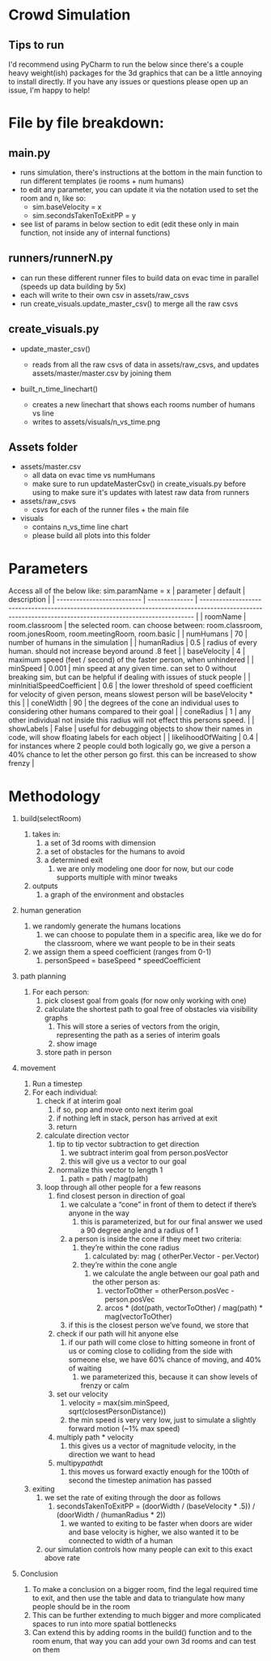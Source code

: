 # Crowd Simulation
## Tips to run
I'd recommend using PyCharm to run the below since there's a couple heavy weight(ish) packages for the 3d graphics that can be a little annoying to install directly. If you have any issues or questions please open up an issue, I'm happy to help!

# File by file breakdown:
## main.py
- runs simulation, there's instructions at the bottom in the main function to run different templates (ie rooms + num humans)
- to edit any parameter, you can update it via the notation used to set the room and n, like so:
  - sim.baseVelocity = x
  - sim.secondsTakenToExitPP = y
- see list of params in below section to edit (edit these only in main function, not inside any of internal functions)

## runners/runnerN.py
- can run these different runner files to build data on evac time in parallel (speeds up data building by 5x)
- each will write to their own csv in assets/raw_csvs 
- run create_visuals.update_master_csv() to merge all the raw csvs

## create_visuals.py
- update_master_csv()
  - reads from all the raw csvs of data in assets/raw_csvs, and updates assets/master/master.csv by joining them

- built_n_time_linechart()
  - creates a new linechart that shows each rooms number of humans vs line 
  - writes to assets/visuals/n_vs_time.png



## Assets folder
- assets/master.csv
  - all data on evac time vs numHumans
  - make sure to run updateMasterCsv() in create_visuals.py before using to make sure it's updates with latest raw data from runners
- assets/raw_csvs
  - csvs for each of the runner files + the main file
- visuals
  - contains n_vs_time line chart
  - please build all plots into this folder
  

# Parameters

Access all of the below like: sim.paramName = x
| parameter                  | default        | description                                                                                                                                                |
| -------------------------- | -------------- | ---------------------------------------------------------------------------------------------------------------------------------------------------------- |
| roomName                   | room.classroom | the selected room. can choose between: room.classroom, room.jonesRoom, room.meetingRoom, room.basic                                                        |
| numHumans                  | 70             | number of humans in the simulation                                                                                                                         |
| humanRadius                | 0.5            | radius of every human. should not increase beyond around .8 feet                                                                                           |
| baseVelocity               | 4              | maximum speed (feet / second) of the faster person, when unhindered                                                                                        |
| minSpeed                   | 0.001          | min speed at any given time. can set to 0 without breaking sim, but can be helpful if dealing with issues of stuck people                                  |
| minInitialSpeedCoefficient | 0.6            | the lower threshold of speed coefficient for velocity of given person, means slowest person will be baseVelocity * this                                    |
| coneWidth                  | 90             | the degrees of the cone an individual uses to considering other humans compared to their goal                                                              |
| coneRadius                 | 1              | any other individual not inside this radius will not effect this persons speed.                                                                            |
| showLabels                 | False          | useful for debugging objects to show their names in code, will show floating labels for each object                                                        |
| likelihoodOfWaiting        | 0.4            | for instances where 2 people could both logically go, we give a person a 40% chance to let the other person go first. this can be increased to show frenzy |
 


# Methodology
 1. build(selectRoom)
    1. takes in:
        1. a set of 3d rooms with dimension
        2. a set of obstacles for the humans to avoid
        3. a determined exit
            1. we are only modeling one door for now, but our code supports multiple with minor tweaks
    2. outputs
        1. a graph of the environment and obstacles

 2. human generation
     1. we randomly generate the humans locations
         1. we can choose to populate them in a specific area, like we do for the classroom, where we want people to be in their seats
     2. we assign them a speed coefficient (ranges from 0-1)
         1. personSpeed = baseSpeed * speedCoefficient
 3. path planning
     1. For each person:
         1. pick closest goal from goals (for now only working with one)
         2. calculate the shortest path to goal free of obstacles via visibility graphs
             1. This will store a series of vectors from the origin, representing the path as a series of interim goals
             2. show image
         3. store path in person
 4. movement
     1. Run a timestep
     2. For each individual:
         1. check if at interim goal
             1. if so, pop and move onto next iterim goal
             2. if nothing left in stack, person has arrived at exit
             3. return
         2. calculate direction vector
             1. tip to tip vector subtraction to get direction
                 1. we subtract interim goal from person.posVector
                 2. this will give us a vector to our goal
             2. normalize this vector to length 1
                 1. path = path / mag(path)
         3. loop through all other people for a few reasons
             1. find closest person in direction of goal
                 1. we calculate a “cone” in front of them to detect if there’s anyone in the way
                     1. this is parameterized, but for our final answer we used a 90 degree angle and a radius of 1
                 2. a person is inside the cone if they meet two criteria:
                     1. they’re within the cone radius
                         1. calculated by: mag ( otherPer.Vector - per.Vector) 
                     2. they’re within the cone angle
                         1. we calculate the angle between our goal path and the other person as: 
                             1. vectorToOther = otherPerson.posVec - person.posVec
                             2. arcos * (dot(path, vectorToOther) / mag(path) * mag(vectorToOther)
                 3. if this is the closest person we’ve found, we store that
             2. check if our path will hit anyone else
                 1. if our path will come close to hitting someone in front of us or coming close to colliding from the side with someone else, we have 60% chance of moving, and 40% of waiting
                     1. we parameterized this, because it can show levels of frenzy or calm
             3. set our velocity
                 1. velocity = max(sim.minSpeed, sqrt(closestPersonDistance))
                 2. the min speed is very very low, just to simulate a slightly forward motion (~1% max speed)
             4. multiply path * velocity 
                 1. this gives us a vector of magnitude velocity, in the direction we want to head
             5. multipy*path*dt
                 1. this moves us forward exactly enough for the 100th of second the timestep animation has passed
     3. exiting
         1. we set the rate of exiting through the door as follows
             1. secondsTakenToExitPP = (doorWidth / (baseVelocity * .5)) / (doorWidth / (humanRadius * 2))
                 1. we wanted to exiting to be faster when doors are wider and base velocity is higher, we also wanted it to be connected to width of a human
         2. our simulation controls how many people can exit to this exact above rate

 5. Conclusion
    1. To make a conclusion on a bigger room, find the legal required time to exit, and then use the table and data to triangulate how many people should be  in the room
    2. This can be further extending to much bigger and more complicated spaces to run into more spatial bottlenecks
    3. Can extend this by adding rooms in the build() function and to the room enum, that way you can add your own 3d rooms and can test on them

